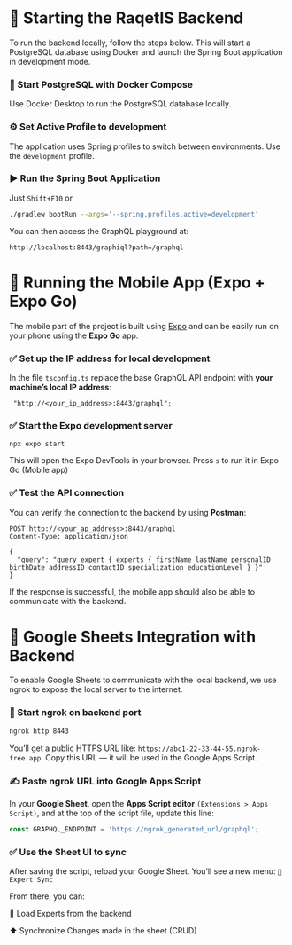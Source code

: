 # 🚀 Starting the RaqetIS Backend

To run the backend locally, follow the steps below. 
This will start a PostgreSQL database using Docker 
and launch the Spring Boot application in development mode.

### 🐳 Start PostgreSQL with Docker Compose

Use Docker Desktop to run the PostgreSQL database locally. 

### ⚙️ Set Active Profile to development

The application uses Spring profiles to switch between environments.
Use the `development` profile. 

### ▶️ Run the Spring Boot Application

Just `Shift+F10` or

```bash
./gradlew bootRun --args='--spring.profiles.active=development'
```

You can then access the GraphQL playground at:

```
http://localhost:8443/graphiql?path=/graphql
```

# 📱 Running the Mobile App (Expo + Expo Go)

The mobile part of the project is built using [Expo](https://expo.dev/) 
and can be easily run on your phone using the **Expo Go** app.

### ✅ Set up the IP address for local development

In the file `tsconfig.ts` replace the base GraphQL API endpoint with **your machine’s local IP address**:

```
 "http://<your_ip_address>:8443/graphql";
```

### ✅ Start the Expo development server

```
npx expo start
```

This will open the Expo DevTools in your browser.
Press `s` to run it in Expo Go (Mobile app)

### ✅ Test the API connection

You can verify the connection to the backend by using **Postman**: 

```http
POST http://<your_ap_address>:8443/graphql
Content-Type: application/json

{
  "query": "query expert { experts { firstName lastName personalID birthDate addressID contactID specialization educationLevel } }"
}
```

If the response is successful, the mobile app should also be able to communicate with the backend.

# 🔄 Google Sheets Integration with Backend

To enable Google Sheets to communicate with the local backend,
we use ngrok to expose the local server to the internet.

### 🧩 Start ngrok on backend port

```bash
ngrok http 8443
```

You’ll get a public HTTPS URL like: `https://abc1-22-33-44-55.ngrok-free.app`.
Copy this URL — it will be used in the Google Apps Script.

### ✍️ Paste ngrok URL into Google Apps Script

In your **Google Sheet**, open the **Apps Script editor** `(Extensions > Apps Script)`, 
and at the top of the script file, update this line:

```javascript
const GRAPHQL_ENDPOINT = 'https://ngrok_generated_url/graphql';
```

### ✅ Use the Sheet UI to sync

After saving the script, reload your Google Sheet.
You’ll see a new menu: `💼 Expert Sync`

From there, you can:

🔄 Load Experts from the backend

⬆️ Synchronize Changes made in the sheet (CRUD)